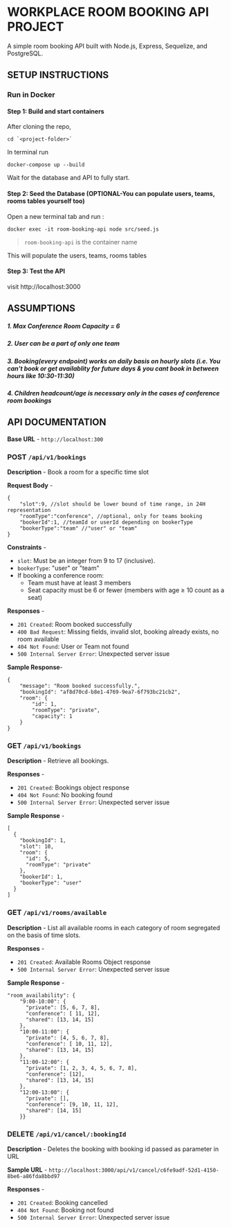 # WORKPLACE ROOM BOOKING API PROJECT

A simple room booking API built with Node.js, Express, Sequelize, and PostgreSQL.

## SETUP INSTRUCTIONS

### Run in Docker 

#### Step 1: Build and start containers

After cloning the repo, 
```
cd `<project-folder>`
```
In terminal run
```
docker-compose up --build
```

Wait for the database and API to fully start.

#### Step 2: Seed the Database (OPTIONAL-You can populate users, teams, rooms tables yourself too)

Open a new terminal tab and run :

```
docker exec -it room-booking-api node src/seed.js
```
> `room-booking-api` is the container name

This will populate the users, teams, rooms tables

#### Step 3: Test the API

visit http://localhost:3000

## ASSUMPTIONS 


##### 1. Max Conference Room Capacity = 6

##### 2. User can be a part of only one team

##### 3. Booking(every endpoint) works on daily basis on hourly slots (i.e. You can't book or get availablity for future days & you cant book in between hours like 10:30-11:30)

##### 4. Children headcount/age is necessary only in the cases of conference room bookings



## API DOCUMENTATION 

**Base URL** - `http://localhost:300`

### POST `/api/v1/bookings`

**Description** - Book a room for a specific time slot

**Request Body** - 
```
{
    "slot":9, //slot should be lower bound of time range, in 24H representation
    "roomType":"conference", //optional, only for teams booking
    "bookerId":1, //teamId or userId depending on bookerType
    "bookerType":"team" //"user" or "team"
}
```

**Constraints** - 
- `slot`: Must be an integer from 9 to 17 (inclusive).
- `bookerType`: "user" or "team"
- If booking a conference room:
    - Team must have at least 3 members
    - Seat capacity must be 6 or fewer (members with age ≥ 10 count as a seat)
    
**Responses** - 
- `201 Created`: Room booked successfully
- `400 Bad Request`: Missing fields, invalid slot, booking already exists, no room available
- `404 Not Found`: User or Team not found
- `500 Internal Server Error`: Unexpected server issue

**Sample Response**-
```
{
    "message": "Room booked successfully.",
    "bookingId": "af8d70cd-b8e1-4769-9ea7-6f793bc21cb2",
    "room": {
        "id": 1,
        "roomType": "private",
        "capacity": 1
    }
}
```


### GET `/api/v1/bookings`
**Description** -  Retrieve all bookings.

**Responses** - 
- `201 Created`: Bookings object response
- `404 Not Found`: No booking found
- `500 Internal Server Error`: Unexpected server issue

**Sample Response** - 
```
[
  {
    "bookingId": 1,
    "slot": 10,
    "room": {
      "id": 5,
      "roomType": "private"
    },
    "bookerId": 1,
    "bookerType": "user"
  }
]
```


### GET `/api/v1/rooms/available`

**Description** - List all available rooms in each category of room segregated on the basis of time slots.

**Responses** - 
- `201 Created`: Available Rooms Object response
- `500 Internal Server Error`: Unexpected server issue

**Sample Response** - 
```
"room_availability": {
    "9:00-10:00": {
      "private": [5, 6, 7, 8],
      "conference": [ 11, 12],
      "shared": [13, 14, 15]
    },
    "10:00-11:00": {
      "private": [4, 5, 6, 7, 8],
      "conference": [ 10, 11, 12],
      "shared": [13, 14, 15]
    },
    "11:00-12:00": {
      "private": [1, 2, 3, 4, 5, 6, 7, 8],
      "conference": [12],
      "shared": [13, 14, 15]
    },
    "12:00-13:00": {
      "private": [],
      "conference": [9, 10, 11, 12],
      "shared": [14, 15]
    }}
```


### DELETE `/api/v1/cancel/:bookingId`

**Description** - Deletes the booking with booking id passed as parameter in URL

**Sample URL** - 
`http://localhost:3000/api/v1/cancel/c6fe9adf-52d1-4150-8be6-a86fda8bbd97`

**Responses** - 
- `201 Created`: Booking cancelled
- `404 Not Found`: Booking not found
- `500 Internal Server Error`: Unexpected server issue
